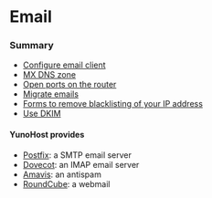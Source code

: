 # Email

### Summary
* [Configure email client](email_configure_client_en)
* [MX DNS zone](/dns_config_en)
* [Open ports on the router](/isp_box_config_en)
* [Migrate emails](email_migration_en)
* [Forms to remove blacklisting of your IP address](blacklist_forms_en)
* [Use DKIM](dkim_en)

#### YunoHost provides
* [Postfix](http://www.postfix.org/): a SMTP email server
* [Dovecot](http://www.dovecot.org/): an IMAP email server
* [Amavis](http://amavis.org/): an antispam
* [RoundCube](/apps): a webmail